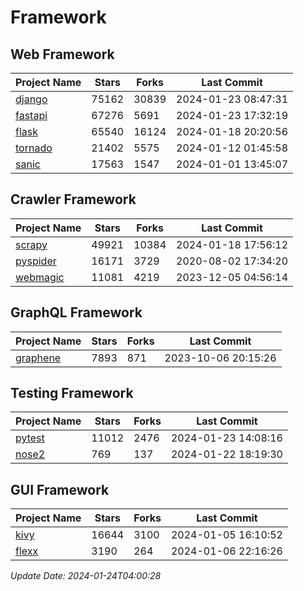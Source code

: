 # Framework

## Web Framework
| Project Name | Stars | Forks | Last Commit |
| ------------ | ----- | ----- | ----------- |
| [django](https://github.com/django/django) | 75162 | 30839 | 2024-01-23 08:47:31 |
| [fastapi](https://github.com/tiangolo/fastapi) | 67276 | 5691 | 2024-01-23 17:32:19 |
| [flask](https://github.com/pallets/flask) | 65540 | 16124 | 2024-01-18 20:20:56 |
| [tornado](https://github.com/tornadoweb/tornado) | 21402 | 5575 | 2024-01-12 01:45:58 |
| [sanic](https://github.com/sanic-org/sanic) | 17563 | 1547 | 2024-01-01 13:45:07 |

## Crawler Framework
| Project Name | Stars | Forks | Last Commit |
| ------------ | ----- | ----- | ----------- |
| [scrapy](https://github.com/scrapy/scrapy) | 49921 | 10384 | 2024-01-18 17:56:12 |
| [pyspider](https://github.com/binux/pyspider) | 16171 | 3729 | 2020-08-02 17:34:20 |
| [webmagic](https://github.com/code4craft/webmagic) | 11081 | 4219 | 2023-12-05 04:56:14 |

## GraphQL Framework
| Project Name | Stars | Forks | Last Commit |
| ------------ | ----- | ----- | ----------- |
| [graphene](https://github.com/graphql-python/graphene) | 7893 | 871 | 2023-10-06 20:15:26 |

## Testing Framework
| Project Name | Stars | Forks | Last Commit |
| ------------ | ----- | ----- | ----------- |
| [pytest](https://github.com/pytest-dev/pytest) | 11012 | 2476 | 2024-01-23 14:08:16 |
| [nose2](https://github.com/nose-devs/nose2) | 769 | 137 | 2024-01-22 18:19:30 |

## GUI Framework
| Project Name | Stars | Forks | Last Commit |
| ------------ | ----- | ----- | ----------- |
| [kivy](https://github.com/kivy/kivy) | 16644 | 3100 | 2024-01-05 16:10:52 |
| [flexx](https://github.com/flexxui/flexx) | 3190 | 264 | 2024-01-06 22:16:26 |

*Update Date: 2024-01-24T04:00:28*